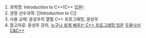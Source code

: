 1. 과목명: Introduction to C++(C++ 입문)
2. 권장 선수과목: [[Introduction to C]]
3. 사용 교재: 윤성우의 열혈 C++ 프로그래밍, 윤성우
4. 참고자료: 윤성우 강의, [누구나 쉽게 배우는 C++ 프로그래밍 입문](https://www.inflearn.com/course/%ED%95%98%EB%A3%A8-10%EB%B6%84-%EC%94%A8%EC%81%A0%EC%81%A0/dashboard) [두들낙서 C&C++](https://www.inflearn.com/course/c%EC%96%B8%EC%96%B4-%EB%91%90%EB%93%A4%EB%82%99%EC%84%9C/dashboard)





